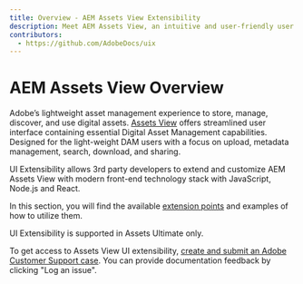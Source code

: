 ```yaml
---
title: Overview - AEM Assets View Extensibility
description: Meet AEM Assets View, an intuitive and user-friendly user interface for managing digital assets in Adobe Experience Manager.
contributors:
  - https://github.com/AdobeDocs/uix
---
```


# AEM Assets View Overview

Adobe’s lightweight asset management experience to store, manage, discover, and use digital assets. 
[Assets View](https://experienceleague.adobe.com/en/docs/experience-manager-cloud-service/content/assets/overview) 
offers streamlined user interface containing essential Digital Asset Management capabilities. 
Designed for the light-weight DAM users with a focus on upload, metadata management, search, download, and sharing.

UI Extensibility allows 3rd party developers to extend and customize AEM Assets View with modern front-end technology stack with JavaScript, Node.js and React.

In this section, you will find the available [extension points](api) and examples of how to utilize them.

<InlineAlert variant="info" slots="text" />

UI Extensibility is supported in Assets Ultimate only.

<InlineAlert variant="info" slots="text" />

To get access to Assets View UI extensibility,
[create and submit an Adobe Customer Support case](https://helpx.adobe.com/enterprise/using/support-for-experience-cloud.html). 
You can provide documentation feedback by clicking "Log an issue".
